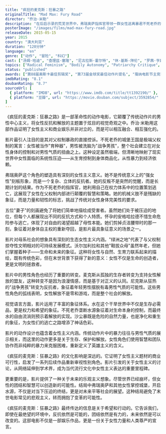 ```yaml
---
title: "疯狂的麦克斯：狂暴之路"
originalTitle: "Mad Max: Fury Road"
director: "乔治·米勒"
description: "在后启示录的荒芜世界中，弗瑞奥萨指挥官带领一群女性逃离暴君不死老乔的统治，寻求自由之地。这部动作片将女性反抗和姐妹情谊置于传统男性主导类型片的核心。"
posterImage: "/images/films/mad-max-fury-road.jpg"
releaseDate: 2015-05-15
year: 2015
country: "澳大利亚"
duration: "120分钟"
language: "en"
genre: ["动作", "冒险", "科幻"]
cast: ["汤姆·哈迪", "查理兹·塞隆", "尼古拉斯·霍尔特", "休·基斯-拜伦", "罗茜·亨廷顿-怀特莉"]
topics: ["Radical Feminism", "Bodily Autonomy", "Patriarchy Critique", "Female Friendship", "Ecofeminism"]
status: "published"
awards: ["第88届奥斯卡最佳剪辑奖", "第73届金球奖最佳动作片提名", "戛纳电影节主竞赛单元"]
imdbRating: "8.1"
doubanRating: "8.7"
sourceUrl: [
  { platform: "IMDB", url: "https://www.imdb.com/title/tt1392190/" },
  { platform: "豆瓣", url: "https://movie.douban.com/subject/3592854/" }
]
---
```


《疯狂的麦克斯：狂暴之路》是一部革命性的动作电影，它颠覆了传统动作片的男性中心主义，将女性反抗和解放的主题置于炫目的视觉奇观之中。乔治·米勒用这部作品证明了女性主义和商业娱乐并非对立的，而是可以相互融合、相互强化的。

影片最引人注目的是其对父权制暴政的直接控诉。不死老乔的城堡王国是极端父权制的寓言：女性被当作"育种器"，男性被洗脑为"战争男孩"，整个社会建立在对女性身体的控制和对男性气质的扭曲之上。这种设定虽然极端，但清晰地映射了现实世界中女性面临的系统性压迫——从生育控制到身体商品化，从性暴力到经济依赖。

弗瑞奥萨这个角色的塑造具有深刻的女性主义意义。她不是传统意义上的"强女性"刻板形象，而是一个复杂、立体的反抗者。她的反叛不是突然的觉醒，而是长期计划的结果。作为不死老乔的指挥官，她利用自己在权力体系中的位置策划逃亡，这展现了女性在父权制内部进行颠覆的智慧和策略。她的机械义肢不是残缺的象征，而是力量和韧性的标志，挑战了传统对女性身体完美性的要求。

五位"妻子"的刻画避免了将她们简单地描绘成受害者。虽然她们处于被压迫的地位，但每个人都展现出不同的反抗方式和个人特质。怀孕的安格哈拉德不惜生命危险参与逃亡，体现了对自由的渴望超越了母性本能。她们剪掉贞洁腰带时的那一刻，象征着对身体自主权的重新夺回，是影片最具象征意义的场景之一。

影片对母系社会的想象具有深刻的生态女性主义内涵。"绿洲之地"代表了与父权制掠夺性文明相对的可持续发展模式。沃尔加利拉和其他"鞋拔众母"虽然年老，但她们掌握着种子——生命和未来的象征。这种将女性与自然、生育力联系起来的描绘，既有传统色彩，但在末世背景下获得了新的意义：女性不仅是生命的创造者，更是文明的拯救者。

影片中的男性角色也经历了重要的转变。麦克斯从孤独的生存者转变为支持女性解放的盟友，这种转变不是因为浪漫情感，而是基于对正义的认同。尼克斯从狂热的"战争男孩"转变为反抗者，象征着年轻男性摆脱有毒男性气质的可能性。这些男性角色的弧线表明，女性解放不是零和游戏，而是整个社会的解放。

视觉语言方面，影片运用了丰富的象征体系。水在这个干旱世界中不仅是生存必需品，更是权力和希望的象征。不死老乔垄断水源象征着对生命本身的控制，而最终水的自由流淌则预示着解放的实现。沙尘暴既是危险的自然力量，也是净化和重生的象征，为女性们的逃亡之路增添了神话色彩。

影片的动作设计也蕴含着女性主义内涵。传统动作片中的暴力往往与男性气质的展示相关，而这里的动作更多是关于生存、保护和解放。女性角色们使用智慧和团队协作而非纯粹的暴力来克服困难，重新定义了英雄主义的含义。

《疯狂的麦克斯：狂暴之路》的文化影响是深远的。它证明了女性主义题材的商业可行性，启发了一系列后续作品重新审视性别角色。影片引发的关于女性主义的讨论，从网络延伸到学术界，成为当代流行文化中女性主义表达的重要里程碑。

更重要的是，影片提供了一种关于未来的乐观主义想象。尽管世界已经崩坏，但女性的团结和智慧可以创造新的可能性。结局中弗瑞奥萨和其他女性掌控城堡，开启水源，不仅是对当下压迫的终结，更是对未来平等社会的展望。这种结局避免了末世电影常见的悲观主义，转而拥抱了变革的可能性。

《疯狂的麦克斯：狂暴之路》最终传达的信息是关于希望和行动的。它告诉我们，即使在最绝望的环境中，反抗依然是可能的，团结依然是有力的，未来依然是可以改变的。这部电影不仅是一部娱乐作品，更是一份关于女性力量和人类尊严的宣言。